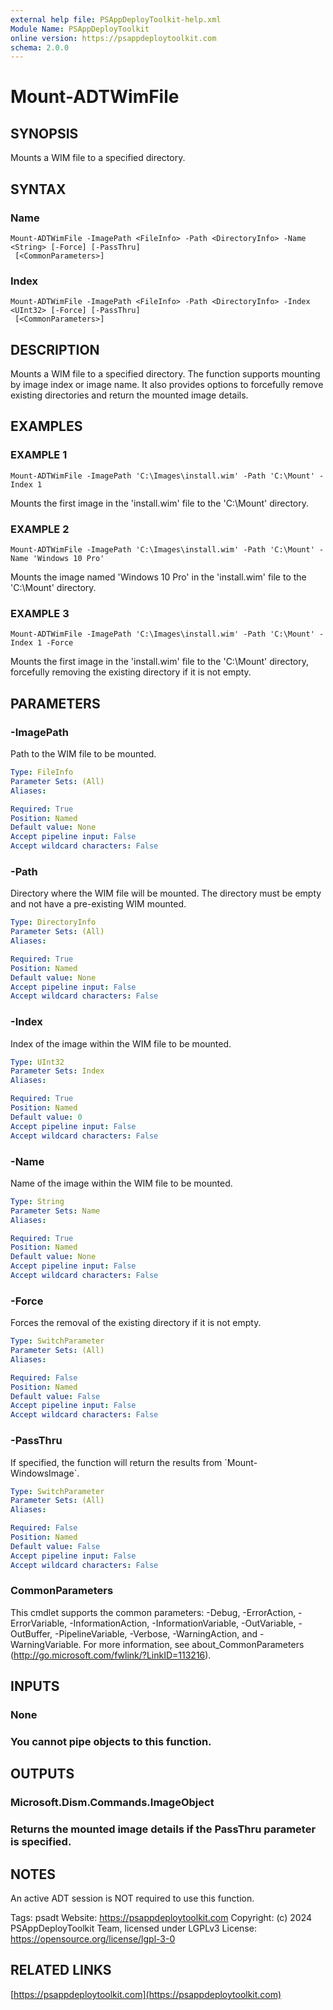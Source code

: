 ```yaml
---
external help file: PSAppDeployToolkit-help.xml
Module Name: PSAppDeployToolkit
online version: https://psappdeploytoolkit.com
schema: 2.0.0
---
```


# Mount-ADTWimFile

## SYNOPSIS
Mounts a WIM file to a specified directory.

## SYNTAX

### Name
```
Mount-ADTWimFile -ImagePath <FileInfo> -Path <DirectoryInfo> -Name <String> [-Force] [-PassThru]
 [<CommonParameters>]
```

### Index
```
Mount-ADTWimFile -ImagePath <FileInfo> -Path <DirectoryInfo> -Index <UInt32> [-Force] [-PassThru]
 [<CommonParameters>]
```

## DESCRIPTION
Mounts a WIM file to a specified directory.
The function supports mounting by image index or image name.
It also provides options to forcefully remove existing directories and return the mounted image details.

## EXAMPLES

### EXAMPLE 1
```
Mount-ADTWimFile -ImagePath 'C:\Images\install.wim' -Path 'C:\Mount' -Index 1
```

Mounts the first image in the 'install.wim' file to the 'C:\Mount' directory.

### EXAMPLE 2
```
Mount-ADTWimFile -ImagePath 'C:\Images\install.wim' -Path 'C:\Mount' -Name 'Windows 10 Pro'
```

Mounts the image named 'Windows 10 Pro' in the 'install.wim' file to the 'C:\Mount' directory.

### EXAMPLE 3
```
Mount-ADTWimFile -ImagePath 'C:\Images\install.wim' -Path 'C:\Mount' -Index 1 -Force
```

Mounts the first image in the 'install.wim' file to the 'C:\Mount' directory, forcefully removing the existing directory if it is not empty.

## PARAMETERS

### -ImagePath
Path to the WIM file to be mounted.

```yaml
Type: FileInfo
Parameter Sets: (All)
Aliases:

Required: True
Position: Named
Default value: None
Accept pipeline input: False
Accept wildcard characters: False
```

### -Path
Directory where the WIM file will be mounted.
The directory must be empty and not have a pre-existing WIM mounted.

```yaml
Type: DirectoryInfo
Parameter Sets: (All)
Aliases:

Required: True
Position: Named
Default value: None
Accept pipeline input: False
Accept wildcard characters: False
```

### -Index
Index of the image within the WIM file to be mounted.

```yaml
Type: UInt32
Parameter Sets: Index
Aliases:

Required: True
Position: Named
Default value: 0
Accept pipeline input: False
Accept wildcard characters: False
```

### -Name
Name of the image within the WIM file to be mounted.

```yaml
Type: String
Parameter Sets: Name
Aliases:

Required: True
Position: Named
Default value: None
Accept pipeline input: False
Accept wildcard characters: False
```

### -Force
Forces the removal of the existing directory if it is not empty.

```yaml
Type: SwitchParameter
Parameter Sets: (All)
Aliases:

Required: False
Position: Named
Default value: False
Accept pipeline input: False
Accept wildcard characters: False
```

### -PassThru
If specified, the function will return the results from \`Mount-WindowsImage\`.

```yaml
Type: SwitchParameter
Parameter Sets: (All)
Aliases:

Required: False
Position: Named
Default value: False
Accept pipeline input: False
Accept wildcard characters: False
```

### CommonParameters
This cmdlet supports the common parameters: -Debug, -ErrorAction, -ErrorVariable, -InformationAction, -InformationVariable, -OutVariable, -OutBuffer, -PipelineVariable, -Verbose, -WarningAction, and -WarningVariable.
For more information, see about_CommonParameters (http://go.microsoft.com/fwlink/?LinkID=113216).

## INPUTS

### None
### You cannot pipe objects to this function.
## OUTPUTS

### Microsoft.Dism.Commands.ImageObject
### Returns the mounted image details if the PassThru parameter is specified.
## NOTES
An active ADT session is NOT required to use this function.

Tags: psadt
Website: https://psappdeploytoolkit.com
Copyright: (c) 2024 PSAppDeployToolkit Team, licensed under LGPLv3
License: https://opensource.org/license/lgpl-3-0

## RELATED LINKS

[https://psappdeploytoolkit.com](https://psappdeploytoolkit.com)

